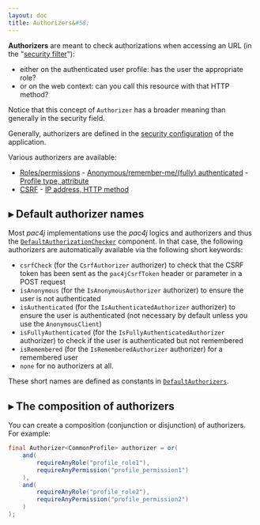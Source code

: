 ```yaml
---
layout: doc
title: Authorizers&#58;
---
```


**Authorizers** are meant to check authorizations when accessing an URL (in the "[security filter](security-filter.html)"):

* either on the authenticated user profile: has the user the appropriate role?
* or on the web context: can you call this resource with that HTTP method?

Notice that this concept of <code>Authorizer</code> has a broader meaning than generally in the security field.

Generally, authorizers are defined in the [security configuration](config.html) of the application.

Various authorizers are available:

- [Roles/permissions](authorizers/profile-authorizers.html#roles--permissions) - [Anonymous/remember-me/(fully) authenticated](authorizers/profile-authorizers.html#authentication-levels) - [Profile type, attribute](authorizers/profile-authorizers.html#others)
- [CSRF](authorizers/web-authorizers.html#csrf) - [IP address, HTTP method](authorizers/web-authorizers.html#others)


## &#9656; Default authorizer names

Most *pac4j* implementations use the *pac4j* logics and authorizers and thus the [`DefaultAuthorizationChecker`](https://github.com/pac4j/pac4j/blob/master/pac4j-core/src/main/java/org/pac4j/core/authorization/checker/DefaultAuthorizationChecker.java) component. In that case, the following authorizers are automatically available via the following short keywords:

- `csrfCheck` (for the `CsrfAuthorizer` authorizer) to check that the CSRF token has been sent as the `pac4jCsrfToken` header or parameter in a POST request
- `isAnonymous` (for the `IsAnonymousAuthorizer` authorizer) to ensure the user is not authenticated
- `isAuthenticated` (for the `IsAuthenticatedAuthorizer` authorizer) to ensure the user is authenticated (not necessary by default unless you use the `AnonymousClient`)
- `isFullyAuthenticated` (for the `IsFullyAuthenticatedAuthorizer` authorizer) to check if the user is authenticated but not remembered
- `isRemembered` (for the `IsRememberedAuthorizer` authorizer) for a remembered user
- `none` for no authorizers at all.

These short names are defined as constants in [`DefaultAuthorizers`](https://github.com/pac4j/pac4j/blob/master/pac4j-core/src/main/java/org/pac4j/core/authorization/authorizer/DefaultAuthorizers.java).

## &#9656; The composition of authorizers

You can create a composition (conjunction or disjunction) of authorizers.
For example:

```java
final Authorizer<CommonProfile> authorizer = or(
    and(
        requireAnyRole("profile_role1"),
        requireAnyPermission("profile_permission1")
    ),
    and(
        requireAnyRole("profile_role2"),
        requireAnyPermission("profile_permission2")
    )
);
```
